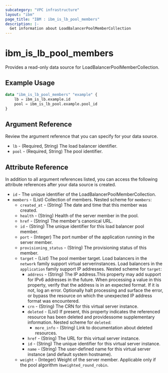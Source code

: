 ```yaml
---
subcategory: "VPC infrastructure"
layout: "ibm"
page_title: "IBM : ibm_is_lb_pool_members"
description: |-
  Get information about LoadBalancerPoolMemberCollection
---
```


# ibm_is_lb_pool_members

Provides a read-only data source for LoadBalancerPoolMemberCollection. 

## Example Usage

```terraform
data "ibm_is_lb_pool_members" "example" {
	lb = ibm_is_lb.example.id
	pool = ibm_is_lb_pool.example.pool_id
}
```

## Argument Reference

Review the argument reference that you can specify for your data source.

- `lb` - (Required, String) The load balancer identifier.
- `pool` - (Required, String) The pool identifier.

## Attribute Reference

In addition to all argument references listed, you can access the following attribute references after your data source is created.

- `id` - The unique identifier of the LoadBalancerPoolMemberCollection.
- `members` - (List) Collection of members.
	Nested scheme for `members`:
	- `created_at` - (String) The date and time that this member was created.
	- `health` - (String) Health of the server member in the pool.
	- `href` - (String) The member's canonical URL.
	- `id` - (String) The unique identifier for this load balancer pool member.
	- `port` - (Integer) The port number of the application running in the server member.
	- `provisioning_status` - (String) The provisioning status of this member.
	- `target` - (List) The pool member target. Load balancers in the `network` family support virtual serverinstances. Load balancers in the `application` family support IP addresses.
		Nested scheme for `target`:
		- `address` - (String) The IP address.This property may add support for IPv6 addresses in the future. When processing a value in this property, verify that the address is in an expected format. If it is not, log an error. Optionally halt processing and surface the error, or bypass the resource on which the unexpected IP address format was encountered.
		- `crn` - (String) The CRN for this virtual server instance.
		- `deleted` - (List) If present, this property indicates the referenced resource has been deleted and providessome supplementary information.
			Nested scheme for `deleted`:
			- `more_info` - (String) Link to documentation about deleted resources.
		- `href` - (String) The URL for this virtual server instance.
		- `id` - (String) The unique identifier for this virtual server instance.
		- `name` - (String) The user-defined name for this virtual server instance (and default system hostname).
	- `weight` - (Integer) Weight of the server member. Applicable only if the pool algorithm is`weighted_round_robin`.
